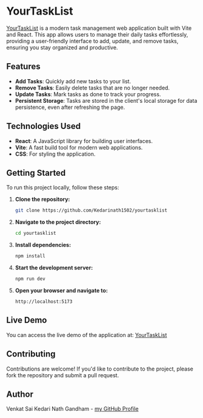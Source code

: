 # YourTaskList

[YourTaskList](https://yourtasklist.vercel.app) is a modern task management web application built with Vite and React. This app allows users to manage their daily tasks effortlessly, providing a user-friendly interface to add, update, and remove tasks, ensuring you stay organized and productive.

## Features

- **Add Tasks**: Quickly add new tasks to your list.
- **Remove Tasks**: Easily delete tasks that are no longer needed.
- **Update Tasks**: Mark tasks as done to track your progress.
- **Persistent Storage**: Tasks are stored in the client's local storage for data persistence, even after refreshing the page.

## Technologies Used

- **React**: A JavaScript library for building user interfaces.
- **Vite**: A fast build tool for modern web applications.
- **CSS**: For styling the application.

## Getting Started

To run this project locally, follow these steps:

1. **Clone the repository:**
   ```bash
   git clone https://github.com/Kedarinath1502/yourtasklist
   ```

2. **Navigate to the project directory:**
   ```bash
   cd yourtasklist
   ```

3. **Install dependencies:**
   ```bash
   npm install
   ```

4. **Start the development server:**
   ```bash
   npm run dev
   ```

5. **Open your browser and navigate to:**
   ```
   http://localhost:5173
   ```

## Live Demo

You can access the live demo of the application at: [YourTaskList](https://yourtasklist.vercel.app)

## Contributing

Contributions are welcome! If you'd like to contribute to the project, please fork the repository and submit a pull request.

## Author

Venkat Sai Kedari Nath Gandham - 
[my GitHub Profile](https://github.com/Kedarinath1502)

